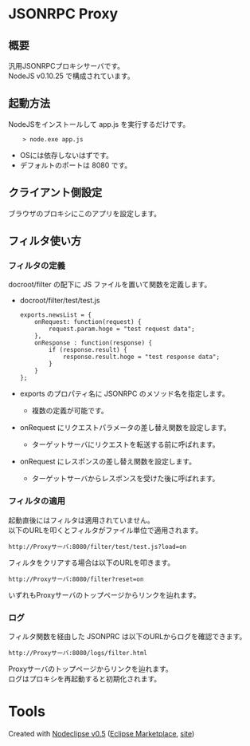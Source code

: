 # JSONRPC Proxy

## 概要

汎用JSONRPCプロキシサーバです。<br>
NodeJS v0.10.25 で構成されています。

## 起動方法

NodeJSをインストールして app.js を実行するだけです。

		> node.exe app.js

  * OSには依存しないはずです。
  * デフォルトのポートは 8080 です。

## クライアント側設定

ブラウザのプロキシにこのアプリを設定します。

## フィルタ使い方

### フィルタの定義

docroot/filter の配下に JS ファイルを置いて関数を定義します。

  * docroot/filter/test/test.js


		exports.newsList = {
			onRequest: function(request) {
				request.param.hoge = "test request data";
			},
			onResponse : function(response) {
				if (response.result) {
					response.result.hoge = "test response data";
				}
			}
		};


  * exports のプロパティ名に JSONRPC のメソッド名を指定します。
    * 複数の定義が可能です。
  * onRequest にリクエストパラメータの差し替え関数を設定します。
    * ターゲットサーバにリクエストを転送する前に呼ばれます。
  * onRequest にレスポンスの差し替え関数を設定します。
    * ターゲットサーバからレスポンスを受けた後に呼ばれます。

### フィルタの適用

起動直後にはフィルタは適用されていません。<br>
以下のURLを叩くとフィルタがファイル単位で適用されます。

	http://Proxyサーバ:8080/filter/test/test.js?load=on

フィルタをクリアする場合は以下のURLを叩きます。

	http://Proxyサーバ:8080/filter?reset=on

いずれもProxyサーバのトップページからリンクを辿れます。


### ログ

フィルタ関数を経由した JSONPRC は以下のURLからログを確認できます。

	http://Proxyサーバ:8080/logs/filter.html

Proxyサーバのトップページからリンクを辿れます。<br>
ログはプロキシを再起動すると初期化されます。


# Tools

Created with [Nodeclipse v0.5](https://github.com/Nodeclipse/nodeclipse-1)
 ([Eclipse Marketplace](http://marketplace.eclipse.org/content/nodeclipse), [site](http://www.nodeclipse.org))
